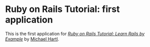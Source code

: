 # Ruby on Rails Tutorial: first application
This is the first application for 
[*Ruby on Rails Tutorial: Learn Rails by Example*](http://railstutorial.org/) 
by [Michael Hartl](http://michaelhartl.com/).
